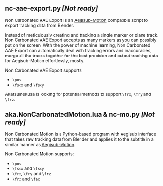 ## nc-aae-export.py *[Not ready]*

Non Carbonated AAE Export is an [Aegisub-Motion](https://github.com/TypesettingTools/Aegisub-Motion/) compatible script to export tracking data from Blender.  

Instead of meticulously creating and tracking a single marker or plane track, Non Carbonated AAE Export accepts as many markers as you can possibly put on the screen. With the power of machine learning, Non Carbonated AAE Export can automatically deal with tracking errors and inaccuracies, merge all the tracks together for the best precision and output tracking data for Aegisub-Motion effortlessly, mostly.

Non Carbonated AAE Export supports:  
* `\pos`  
* `\fscx` and `\fscy`  

Akatsumekusa is looking for potential methods to support `\frx`, `\fry` and `\frz`.  

## aka.NonCarbonatedMotion.lua & nc-mo.py *[Not ready]*

Non Carbonated Motion is a Python-based program with Aegisub interface that takes raw tracking data from Blender and applies it to the subtitle in a similar manner as [Aegisub-Motion](https://github.com/TypesettingTools/Aegisub-Motion/).  

Non Carbonated Motion supports: 
* `\pos`  
* `\fscx` and `\fscy`  
* `\frx`, `\fry` and `\frz`  
* `\frz` and `\fax`  
